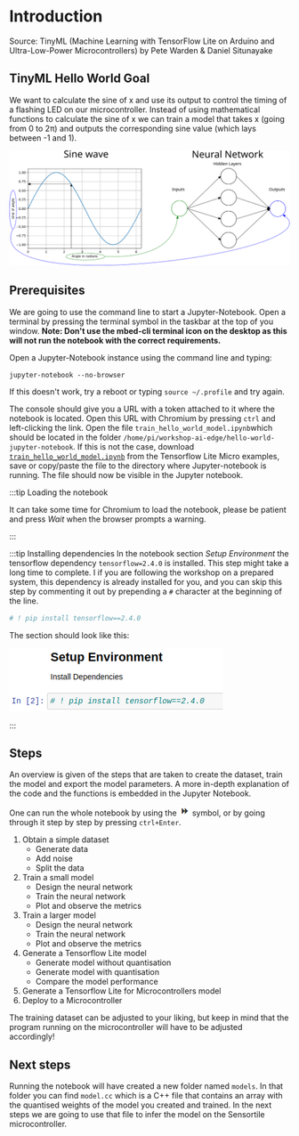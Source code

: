 # Introduction

Source: TinyML (Machine Learning with TensorFlow Lite on Arduino and Ultra-Low-Power Microcontrollers) by Pete Warden & Daniel Situnayake

## TinyML Hello World Goal
We want to calculate the sine of x and use its output to control the timing of a flashing LED on our microcontroller.
Instead of using mathematical functions to calculate the sine of x we can train a model that takes x (going from 0 to 2&pi;) and outputs the corresponding sine value (which lays between -1 and 1).

![Hello World](./img/hello_world_tf.svg)

## Prerequisites

We are going to use the command line to start a Jupyter-Notebook. Open a terminal by pressing the terminal symbol in the taskbar at the top of you window. **Note: Don't use the mbed-cli terminal icon on the desktop as this will not run the notebook with the correct requirements.**

Open a Jupyter-Notebook instance using the command line and typing:

```shell
jupyter-notebook --no-browser
```

If this doesn't work, try a reboot or typing `source ~/.profile` and try again.

The console should give you a URL with a token attached to it where the notebook is located. Open this URL with Chromium by pressing `ctrl` and left-clicking the link. Open the file `train_hello_world_model.ipynb`which should be located in the folder `/home/pi/workshop-ai-edge/hello-world-jupyter-notebook`. If this is not the case, download [`train_hello_world_model.ipynb`](https://github.com/tensorflow/tflite-micro/raw/main/tensorflow/lite/micro/examples/hello_world/train/train_hello_world_model.ipynb) from the Tensorflow Lite Micro examples, save or copy/paste the file to the directory where Jupyter-notebook is running. The file should now be visible in the Jupyter notebook.

:::tip Loading the notebook

It can take some time for Chromium to load the notebook, please be patient and press *Wait* when the browser prompts a warning.

:::

:::tip Installing dependencies
In the notebook section _Setup Environment_ the tensorflow dependency `tensorflow=2.4.0` is installed. This step might take a long time to complete. I if you are following the workshop on a prepared system, this dependency is already installed for you, and you can skip this step by commenting it out by prepending a `#` character at the beginning of the line.

```python
# ! pip install tensorflow==2.4.0
```

The section should look like this:

![Dependency comment](./img/tf_dependency.png)

:::

## Steps

An overview is given of the steps that are taken to create the dataset, train the model and export the model parameters. A more in-depth explanation of the code and the functions is embedded in the Jupyter Notebook.

One can run the whole notebook by using the ![Run all](./img/jupyter_arrow.png) symbol, or by going through it step by step by pressing `ctrl+Enter`.

1. Obtain a simple dataset
   * Generate data
   * Add noise
   * Split the data
2. Train a small model
   * Design the neural network
   * Train the neural network
   * Plot and observe the metrics
3. Train a larger model
   * Design the neural network
   * Train the neural network
   * Plot and observe the metrics
4. Generate a Tensorflow Lite model
   * Generate model without quantisation
   * Generate model with quantisation
   * Compare the model performance
5. Generate a Tensorflow Lite for Microcontrollers model
6. Deploy to a Microcontroller

The training dataset can be adjusted to your liking, but keep in mind that the program running on the microcontroller will have to be adjusted accordingly!

## Next steps

Running the notebook will have created a new folder named `models`. In that folder you can find `model.cc` which is a C++ file that contains an array with the quantised weights of the model you created and trained. In the next steps we are going to use that file to infer the model on the Sensortile microcontroller.
